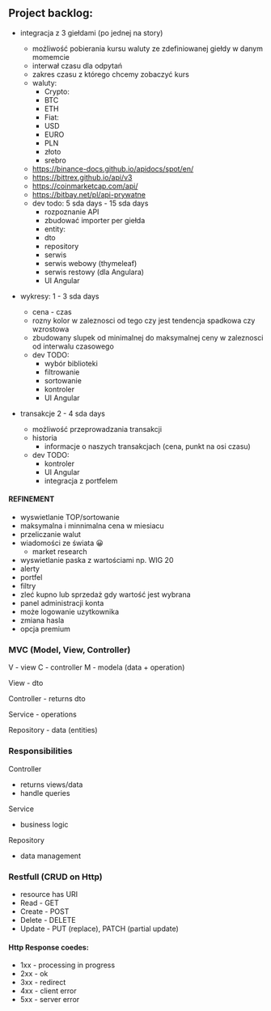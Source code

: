 ## Project backlog:
- integracja z 3 giełdami (po jednej na story)
  - możliwość pobierania kursu waluty ze zdefiniowanej giełdy w danym momemcie
  - interwał czasu dla odpytań
  - zakres czasu z którego chcemy zobaczyć kurs
  - waluty:
      - Crypto:
      - BTC
      - ETH
      - Fiat:
      - USD
      - EURO
      - PLN
      - złoto
      - srebro
  - https://binance-docs.github.io/apidocs/spot/en/
  - https://bittrex.github.io/api/v3
  - https://coinmarketcap.com/api/
  - https://bitbay.net/pl/api-prywatne
  - dev todo: 5 sda days - 15 sda days
    - rozpoznanie API
    - zbudować importer per giełda
    - entity:
    - dto
    - repository
    - serwis
    - serwis webowy (thymeleaf)
    - serwis restowy (dla Angulara)
    - UI Angular
  
- wykresy: 1 - 3 sda days
  - cena - czas
  - rozny kolor w zaleznosci od tego czy jest tendencja spadkowa czy wzrostowa
  - zbudowany slupek od minimalnej do maksymalnej ceny w zaleznosci od interwalu czasowego
  - dev TODO:
    - wybór biblioteki
    - filtrowanie
    - sortowanie
    - kontroler
    - UI Angular

- transakcje 2 - 4 sda days
  - możliwość przeprowadzania transakcji
  - historia
    - informacje o naszych transakcjach (cena, punkt na osi czasu)
  - dev TODO:
    - kontroler
    - UI Angular
    - integracja z portfelem

#### REFINEMENT
- wyswietlanie TOP/sortowanie
- maksymalna i minnimalna cena w miesiacu
- przeliczanie walut
- wiadomości ze świata  😀
    - market research
- wyswietlanie paska z wartościami np. WIG 20
- alerty
- portfel
- filtry
- zleć kupno lub sprzedaż gdy wartość jest wybrana
- panel administracji konta
- może logowanie uzytkownika
- zmiana hasla
- opcja premium

### MVC (Model, View, Controller)
V - view
C - controller
M - modela (data + operation)

View - dto

Controller - returns dto

Service - operations

Repository - data (entities)

### Responsibilities

Controller
- returns views/data
- handle queries

Service
- business logic

Repository
- data management

### Restfull (CRUD on Http)
- resource has URI
- Read - GET
- Create - POST
- Delete - DELETE
- Update - PUT (replace), PATCH (partial update)

#### Http Response coedes:
- 1xx - processing in progress
- 2xx - ok
- 3xx - redirect
- 4xx - client error
- 5xx - server error
